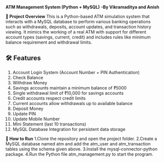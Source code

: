 **ATM Management System (Python + MySQL)**
            **-By Vikramaditya and Anish**

**📌 Project Overview**
This is a Python-based ATM simulation system that interacts with a MySQL database to perform various banking operations such as withdrawals, deposits, account updates, and transaction history viewing.
It mimics the working of a real ATM with support for different account types (savings, current, credit) and includes rules like minimum balance requirement and withdrawal limits.

## 🛠 Features
1. Account Login System (Account Number + PIN Authentication)  
2. Check Balance  
3. Withdraw Money  
4. Savings accounts maintain a minimum balance of ₹5000  
5. Single withdrawal limit of ₹10,000 for savings accounts  
6. Credit accounts respect credit limits  
7. Current accounts allow withdrawals up to available balance  
8. Deposit Money  
9. Update PIN  
10. Update Mobile Number  
11. Mini Statement (last 10 transactions)  
12. MySQL Database Integration for persistent data storage  

**🚀 How to Run**
1.Clone the repository and open the project folder.
2.Create a MySQL database named atm and add the atm_user and atm_transaction tables using the schema given above.
3.Install the mysql-connector-python package.
4.Run the Python file atm_management.py to start the program.
